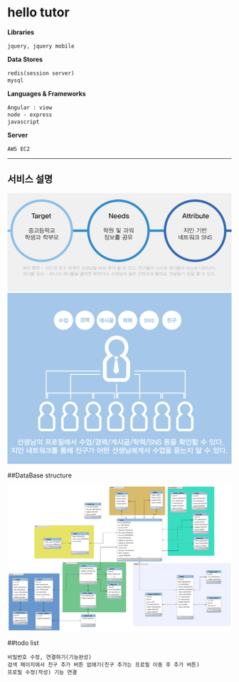 hello tutor
================
**Libraries**

	jquery, jquery mobile
	
**Data Stores**

	redis(session server)
	mysql

**Languages & Frameworks**

	Angular : view
	node - express
	javascript

**Server**

	AWS EC2
	
____

## 서비스 설명

![service_1](https://github.com/ignocide/HelloTutor/blob/master/readme/service1.png)
![service_2](https://github.com/ignocide/HelloTutor/blob/master/readme/service2.png)

##DataBase structure

![db structure](https://github.com/ignocide/HelloTutor/blob/master/readme/db.png)

##todo list

	비밀번호 수정, 연결하기(기능완성)
	검색 페이지에서 친구 추가 버튼 없애기(친구 추가는 프로필 이동 후 추가 버튼)
	프로필 수정(작성) 기능 연결
